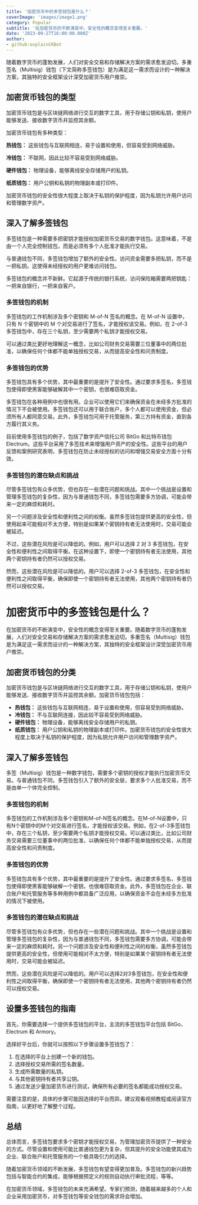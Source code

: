 ```yaml
---
title: '加密货币中的多签钱包是什么？'
coverImage: 'images/image1.png'
category: Popular
subtitle: '在加密货币的不断演变中，安全性的概念变得至关重要。'
date: '2023-09-27T16:00:00.000Z'
author: 
- github:explainCKBot
---
```


随着数字货币的蓬勃发展，人们对安全交易和存储解决方案的需求愈发迫切。多重签名（Multisig）钱包（下文简称多签钱包）是为满足这一需求而设计的一种解决方案，其独特的安全框架设计深受加密货币用户推崇。




## 加密货币钱包的类型

加密货币钱包是与区块链网络进行交互的数字工具，用于存储公钥和私钥，使用户能够发送、接收数字货币并监控其余额。

加密货币钱包有多种类型：

**热钱包：** 这些钱包与互联网相连，易于设置和使用，但容易受到网络威胁。

**冷钱包：** 不联网，因此比较不容易受到网络威胁。

**硬件钱包：** 物理设备，能够离线安全存储用户的私钥。

**纸质钱包：** 用户公钥和私钥的物理副本或打印件。

加密货币钱包的安全性很大程度上取决于私钥的保护程度，因为私钥允许用户访问和管理数字资产。




## 深入了解多签钱包

多签钱包是一种需要多把密钥才能授权加密货币交易的数字钱包。这意味着，不是由一个人完全控制钱包，而是必须有多个人批准才能执行交易。

与普通钱包不同，多签钱包增加了额外的安全性。访问资金需要多把私钥，而不是一把私钥。这使得未经授权的用户更难访问钱包。

多签钱包的概念并不新鲜。它起源于传统的银行系统，访问保险箱需要两把钥匙：一把来自银行，一把来自客户。


### 多签钱包的机制

多签钱包的工作机制涉及多个密钥和 M-of-N 签名的概念。在 M-of-N 设置中，只有 N 个密钥中的 M 个对交易进行了签名，才能授权该交易。例如，在 2-of-3 多签钱包中，存在三个私钥，至少需要两个私钥才能授权交易。

可以通过类比更好地理解这一概念，比如公司财务交易需要三位董事中的两位批准，以确保任何个体都不能单独授权交易，从而提高安全性和问责制度。


### 多签钱包的优势

多签钱包具有多个优势，其中最重要的是提升了安全性。通过要求多签名，多签钱包使得即使黑客能够破解其中一个密钥，也很难窃取资金。

多签钱包在各种用例中也很有用。企业可以使用它们来确保资金在未经多方批准的情况下不会被使用。多签钱包还可以用于联合账户，多个人都可以使用资金，但必须所有人都同意交易。此外，多签钱包可用于托管服务，第三方持有资金，直到各方履行其义务。

目前使用多签钱包的例子，包括了数字资产信托公司 BitGo 和比特币钱包 Electrum。这些平台采用了多签技术来增强用户资产的安全性。这些平台的用户反馈和案例研究表明，多签钱包在防止未经授权的访问和增强交易安全方面十分有效。


### 多签钱包的潜在缺点和挑战

尽管多签钱包有众多优势，但也存在一些潜在问题和挑战。其中一个挑战是设置和管理多签钱包的复杂性，因为与普通钱包不同，多签钱包需要多方协调，可能会带来一定的麻烦和耗时。

另一个问题涉及安全性和便利性之间的权衡。虽然多签钱包提供更高的安全性，但使用起来可能相对不太方便，特别是如果某个密钥持有者无法使用时，交易可能会被延迟。

不过，这些潜在风险是可以降低的。例如，用户可以选择 2 对 3 多签钱包，在安全性和便利性之间取得平衡。在这种设置下，即使一个密钥持有者无法使用，其他两个密钥持有者仍然可以授权交易。

然而，这些潜在风险是可以降低的。用户可以选择 2-of-3 多签钱包，在安全性和便利性之间取得平衡，确保即使一个密钥持有者无法使用，其他两个密钥持有者仍然可以授权交易。



#  加密货币中的多签钱包是什么？

在加密货币的不断演变中，安全性的概念变得至关重要。随着数字货币的蓬勃发展，人们对安全交易和存储解决方案的需求愈发迫切。多重签名（Multisig）钱包是为满足这一需求而设计的一种解决方案，其独特的安全框架设计深受加密货币用户推崇。

## 加密货币钱包的分类

加密货币钱包是与区块链网络进行交互的数字工具，用于存储公钥和私钥，使用户能够发送、接收数字货币并监控其余额。加密货币钱包包括：

- **热钱包：** 这些钱包与互联网相连，易于设置和使用，但容易受到网络威胁。
- **冷钱包：** 不与互联网连接，因此较不容易受到网络威胁。
- **硬件钱包：** 物理设备，能够离线安全存储用户的私钥。
- **纸质钱包：** 用户公钥和私钥的物理副本或打印件。加密货币钱包的安全性很大程度上取决于私钥的保护程度，因为私钥允许用户访问和管理数字资产。



## 深入了解多签钱包

多签（Multisig）钱包是一种数字钱包，需要多个密钥的授权才能执行加密货币交易。与普通钱包不同，多签钱包引入了额外的安全层，要求多个人批准交易，而不是由单一个体完全控制。

### 多签钱包的机制

多签钱包的工作机制涉及多个密钥和M-of-N签名的概念。在M-of-N设置中，只有N个密钥中的M个对交易进行签名，才能授权该交易。例如，在2-of-3多签钱包中，存在三个私钥，至少需要两个私钥才能授权交易。可以通过类比，比如公司财务交易需要三位董事中的两位批准，以确保任何个体都不能单独授权交易，从而提高安全性和问责制度。

### 多签钱包的优势

多签钱包具有多个优势，其中最重要的是提升了安全性。通过要求多签名，多签钱包使得即使黑客能够破解一个密钥，也很难窃取资金。此外，多签钱包在企业、联合账户和托管服务等多种用例中都具备广泛应用，以确保资金不会在未经多方批准的情况下被使用。

### 多签钱包的潜在缺点和挑战

尽管多签钱包有众多优势，但也存在一些潜在问题和挑战。其中一个挑战是设置和管理多签钱包的复杂性，因为与普通钱包不同，多签钱包需要多方协调，可能会带来一定的麻烦和耗时。另一个问题涉及安全性和便利性之间的权衡，虽然多签钱包提供更高的安全性，但使用可能相对不太方便，特别是如果某个密钥持有者无法使用时，交易可能会被延迟。

然而，这些潜在风险是可以降低的。用户可以选择2对3多签钱包，在安全性和便利性之间取得平衡，确保即使一个密钥持有者无法使用，其他两个密钥持有者仍然可以授权交易。



## 设置多签钱包的指南

首先，你需要选择一个提供多签钱包的平台，主流的多签钱包平台包括 BitGo、Electrum 和 Armory。

选择好平台后，你就可以按照以下步骤设置多签钱包了：

1. 在选择的平台上创建一个新的钱包。
2. 选择授权交易所需的签名数量。
3. 生成所需数量的私钥。
4. 与其他密钥持有者共享公钥。
5. 通过发送少量加密货币进行测试，确保所有必要的签名都能成功授权交易。

需要注意的是，具体的步骤可能因选择的平台而异。建议观看视频教程或阅读官方指南，以更好地了解整个过程。




## 总结

总体而言，多签钱包要求多个密钥才能授权交易，为管理加密货币提供了一种安全的方式。尽管设置和使用可能比普通钱包更为复杂，但其提升的安全功能使其成为企业、联合账户和托管服务的一个极具吸引力的选择。

随着加密货币领域的不断发展，多签钱包有望变得更加普及。多签钱包的新兴趋势包括与智能合约的集成，能够根据预定义的规则自动执行审批流程，等等。

在加密货币领域，多签钱包的未来充满希望。专家们预测，随着越来越多的个人和企业采用加密货币，对多签钱包等安全钱包的需求将会增加。